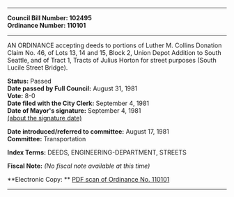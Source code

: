 * * * * *  
  
**Council Bill Number: [](#h0)[](#h2)102495**   
**Ordinance Number: 110101**  
  
* * * * *  
  
AN ORDINANCE accepting deeds to portions of Luther M. Collins Donation Claim No. 46, of Lots 13, 14 and 15, Block 2, Union Depot Addition to South Seattle, and of Tract 1, Tracts of Julius Horton for street purposes (South Lucile Street Bridge).  
  
**Status:** Passed   
**Date passed by Full Council:** August 31, 1981   
**Vote:** 8-0   
**Date filed with the City Clerk:** September 4, 1981   
**Date of Mayor's signature:** September 4, 1981   
[(about the signature date)](/~public/approvaldate.htm)   
  
  
**Date introduced/referred to committee:** August 17, 1981   
**Committee:** Transportation   
  
**Index Terms:** DEEDS, ENGINEERING-DEPARTMENT, STREETS  
  
**Fiscal Note:** *(No fiscal note available at this time)*  
  
**Electronic Copy: ** [PDF scan of Ordinance No. 110101](/~archives/Ordinances/Ord_110101.pdf)  
  
* * * * *  
